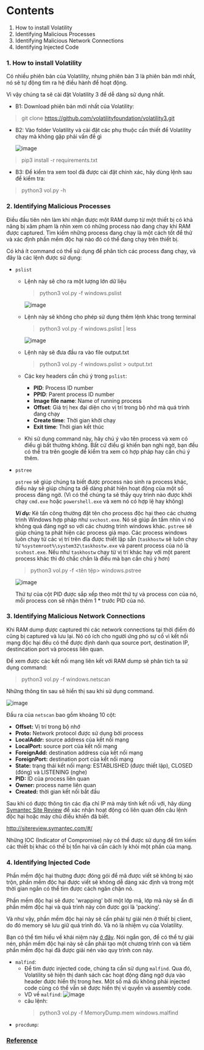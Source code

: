 # Contents 

1. How to install Volatility
2. Identifying Malicious Processes
3. Identifying Malicious Network Connections
4. Identifying Injected Code

### 1. How to install Volatility

Có nhiều phiên bản của Volatility, nhưng phiên bản 3 là phiên bản mới nhất, nó sẽ tự động tìm ra hệ điều hành để hoạt động. 

Vì vậy chúng ta sẽ cài đặt Volatility 3 để dễ dàng sử dụng nhất.

- B1: Download phiên bản mới nhất của Volatility:
> git clone https://github.com/volatilityfoundation/volatility3.git
- B2: Vào folder Volatility và cài đặt các phụ thuộc cần thiết để Volatility chạy mà không gặp phải vấn đề gì
  
  ![image](https://github.com/shmily-2010/Cyber-Defenders/assets/112896213/bfcc8c79-5726-4df5-afbc-9258bba8e65f)

> pip3 install -r requirements.txt
- B3: Để kiểm tra xem tool đã được cài đặt chính xác, hãy dùng lệnh sau để kiểm tra:
> python3 vol.py -h

### 2. Identifying Malicious Processes

Điều đầu tiên nên làm khi nhận được một RAM dump từ một thiết bị có khả năng bị xâm phạm là nhìn xem có những process nào đang chạy khi RAM được captured.
Tìm kiếm những process đang chạy là một cách tốt để thử và xác định phần mềm độc hại nào đó có thể đang chạy trên thiết bị.

Có khá ít command có thể sử dụng để phân tích các process đang chạy, và đây là các lệnh được sử dụng:

+ `pslist`
  - Lệnh này sẽ cho ra một lượng lớn dữ liệu
    > python3 vol.py -f <filename> windows.pslist

    ![image](https://github.com/shmily-2010/Cyber-Defenders/assets/112896213/70e327b7-2e68-47a0-814a-534b7f687878)

  - Lệnh này sẽ không cho phép sử dụng thêm lệnh khác trong terminal
    > python3 vol.py -f <filename> windows.pslist | less
    
    ![image](https://github.com/shmily-2010/Cyber-Defenders/assets/112896213/d5d5834d-b69f-4ed1-b1e8-d0bedbe4188a)

  - Lệnh này sẽ đưa đầu ra vào file output.txt
    > python3 vol.py -f <filename> windows.pslist > output.txt
  - Các key headers cần chú ý trong `pslist`:
    - **PID**: Process ID number
    - **PPID**: Parent process ID number
    - **Image file name**: Name of running process
    - **Offset**: Giá trị hex đại diện cho vị trí trong bộ nhớ mà quá trình đang chạy
    - **Create time**: Thời gian khởi chạy
    - **Exit time**: Thời gian kết thúc
  - Khi sử dụng command này, hãy chú ý vào tên process và xem có điều gì bất thường không. Bất cứ điều gì khiến bạn nghi ngờ,
  bạn đều có thể tra trên google để kiểm tra xem có hợp pháp hay cần chú ý thêm.

+ `pstree`
  
  `pstree` sẽ giúp chúng ta biết được process nào sinh ra process khác, điều này sẽ giúp chúng ta dễ dàng phát hiện hoạt động của một số process đáng ngờ.
  (Vì có thể chúng ta sẽ thấy quy trình nào được khởi chạy `cmd.exe` hoặc `powershell.exe` và xem nó có hợp lệ hay không)

  **_Ví dụ:_** Kẻ tấn công thường đặt tên cho process độc hại theo các chương trình Windows hợp pháp như `svchost.exe`.
  Nó sẽ giúp ẩn tầm nhìn vì nó không quá đáng ngờ so với các chương trình windows khác.
  `pstree` sẽ giúp chúng ta phát hiện các process giả mạo. Các process windows luôn chạy từ các vị trí trên đĩa được thiết lập sẵn (`taskhostw` sẽ
  luôn chạy từ `%systemroot%\system32\taskhostw.exe` và parent process của nó là `scvhost.exe`. Nếu như `taskhostw` chạy từ vị trí khác hay với một parent
  process khác thì đó chắc chắn là điều mà bạn cần chú ý hơn)

  > python3 vol.py -f <tên tệp> windows.pstree
  
  ![image](https://github.com/shmily-2010/Cyber-Defenders/assets/112896213/aedf4eb9-62c9-4690-93a6-0ce5eb0f7fe3)

  Thứ tự của cột PID được sắp xếp theo một thứ tự và process con của nó, mỗi process con sẽ nhận thêm 1 * trước PID của nó.

### 3. Identifying Malicious Network Connections

Khi RAM dump được captured thì các network connections tại thời điểm đó cũng bị captured và lưu lại. Nó có ích cho người ứng phó sự cố vì kết nối mạng độc hại đều có thể được định danh qua source port, destination IP, destincation port và process liên quan. 

Để xem được các kết nối mạng liên kết với RAM dump sẽ phân tích ta sử dụng command:

> python3 vol.py -f <filename> windows.netscan

Những thông tin sau sẽ hiển thị sau khi sử dụng command. 

![image](https://github.com/shmily-2010/Cyber-Defenders/assets/112896213/6d6bf5d1-bac2-4be1-b8b7-939c5a9c45cf)

Đầu ra của `netscan` bao gồm khoảng 10 cột:

+ **Offset:** Vị trí trong bộ nhớ
+ **Proto:** Network protocol được sử dụng bởi process
+ **LocalAddr:** source address của kết nối mạng
+ **LocalPort:** source port của kết nối mạng
+ **ForeignAdd:** destination address của kết nối mạng
+ **ForeignPort:** destination port của kết nối mạng
+ **State:** trạng thái kết nối mạng: ESTABLISHED (được thiết lập), CLOSED (đóng) và LISTENING (nghe)
+ **PID:** ID của process liên quan
+ **Owner:** process name liên quan
+ **Created:** thời gian kết nối bắt đầu

Sau khi có được thông tin các địa chỉ IP mà máy tính kết nối với, hãy dùng [Symantec Site Review](http://sitereview.symantec.com/#/) để xác nhận hoạt động có liên quan đến câu lệnh độc hại hoặc máy chủ điều khiển đã biết.

http://sitereview.symantec.com/#/

Những IOC (Indicator of Compromise) này có thể được sử dụng để tìm kiếm các thiết bị khác có thể bị tổn hại và cần cách ly khỏi một phần của mạng.

### 4. Identifying Injected Code

Phần mềm độc hại thường được đóng gói để mã được viết sẽ không bị xáo trộn, phần mềm độc hại được viết sẽ không dễ dàng xác định và trong một thời gian ngắn có thể tìm được cách ngăn chặn nó.

Phần mềm độc hại sẽ được 'wrapping' bởi một lớp mã, lớp mã này sẽ ẩn đi phần mềm độc hại và quá trình này còn được gọi là 'packing'.

Và như vậy, phần mềm độc hại này sẽ cần phải tự giải nén ở thiết bị client, do đó memory sẽ lưu giữ quá trình đó. Và nó là nhiệm vụ của Volatility.

Bạn có thể tìm hiểu về khái niệm này [ở đây](https://www.varonis.com/blog/x64dbg-unpack-malware?hsLang=en). Nói ngắn gọn, để có thể tự giải nén, phần mềm độc hại này sẽ cần phải tạo một chương trình con và tiêm phần mềm độc hại đã được giải nén vào quy trình con này.

- `malfind`:
  + Để tìm được injected code, chúng ta cần sử dụng `malfind`. Qua đó, Volatility sẽ hiện thị danh sách các hoạt động đáng ngờ dựa vào header được hiển thị trong hex. Một số mã dù không phải injected code cũng có thể vẫn sẽ được hiển thị vì quyền và assembly code.
  + VD về `malfind`:
    ![image](https://github.com/shmily-2010/Cyber-Defenders/assets/112896213/c60b2750-5ad5-416f-a1a3-ac27423a49a0)
  + câu lệnh:
    > python3 vol.py -f MemoryDump.mem windows.malfind
- `procdump`:

### [Reference](https://www.varonis.com/blog/how-to-use-volatility)
